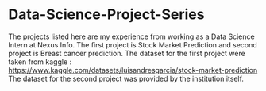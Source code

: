 # Data-Science-Project-Series

The projects listed here are my experience from working as a Data Science Intern at Nexus Info. The first project is Stock Market Prediction and second project is Breast cancer prediction. 
The dataset for the first project were taken from kaggle : https://www.kaggle.com/datasets/luisandresgarcia/stock-market-prediction
The dataset for the second project was provided by the institution itself.
